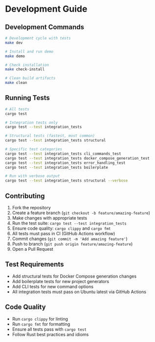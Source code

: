 # Development Guide

## Development Commands
```bash
# Development cycle with tests
make dev

# Install and run demo
make demo

# Check installation
make check-install

# Clean build artifacts
make clean
```

## Running Tests
```bash
# All tests
cargo test

# Integration tests only
cargo test --test integration_tests

# Structural tests (fastest, most common)
cargo test --test integration_tests structural

# Specific test categories
cargo test --test integration_tests cli_commands_test
cargo test --test integration_tests docker_compose_generation_test
cargo test --test integration_tests error_handling_test
cargo test --test integration_tests boilerplate

# Run with verbose output
cargo test --test integration_tests structural --verbose
```

## Contributing
1. Fork the repository
2. Create a feature branch (`git checkout -b feature/amazing-feature`)
3. Make changes with appropriate tests
4. Run the test suite: `cargo test --test integration_tests`
5. Ensure code quality: `cargo clippy` and `cargo fmt`
6. All tests must pass in CI (GitHub Actions workflow)
7. Commit changes (`git commit -m 'Add amazing feature'`)
8. Push to branch (`git push origin feature/amazing-feature`)
9. Open a Pull Request

## Test Requirements
- Add structural tests for Docker Compose generation changes
- Add boilerplate tests for new project generators
- Add CLI tests for new command options
- All integration tests must pass on Ubuntu latest via GitHub Actions

## Code Quality
- Run `cargo clippy` for linting
- Run `cargo fmt` for formatting
- Ensure all tests pass with `cargo test`
- Follow Rust best practices and idioms